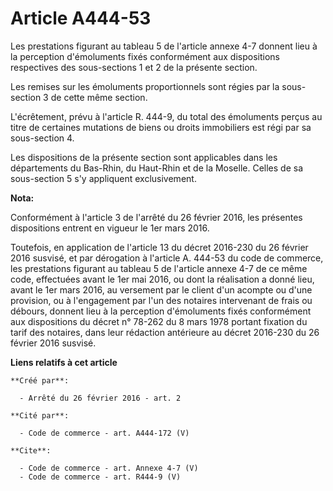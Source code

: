 # Article A444-53

Les prestations figurant au tableau 5 de l'article annexe 4-7 donnent lieu à la perception d'émoluments fixés conformément
aux dispositions respectives des sous-sections 1 et 2 de la présente section. 

Les remises sur les émoluments proportionnels sont régies par la sous-section 3 de cette même section. 

L'écrêtement, prévu à l'article R. 444-9, du total des émoluments perçus au titre de certaines mutations de biens ou droits
immobiliers est régi par sa sous-section 4. 

Les dispositions de la présente section sont applicables dans les départements du Bas-Rhin, du Haut-Rhin et de la Moselle.
Celles de sa sous-section 5 s'y appliquent exclusivement.

**Nota:**

Conformément à l'article 3 de l'arrêté du 26 février 2016, les présentes dispositions entrent en vigueur le 1er mars 2016.

Toutefois, en application de l'article 13 du décret 2016-230 du 26 février 2016 susvisé, et par dérogation à l'article A.
444-53 du code de commerce, les prestations figurant au tableau 5 de l'article annexe 4-7 de ce même code, effectuées avant
le 1er mai 2016, ou dont la réalisation a donné lieu, avant le 1er mars 2016, au versement par le client d'un acompte ou
d'une provision, ou à l'engagement par l'un des notaires intervenant de frais ou débours, donnent lieu à la perception
d'émoluments fixés conformément aux dispositions du décret n° 78-262 du 8 mars 1978 portant fixation du tarif des notaires,
dans leur rédaction antérieure au décret 2016-230 du 26 février 2016 susvisé.

**Liens relatifs à cet article**

	**Créé par**:

	  - Arrêté du 26 février 2016 - art. 2

	**Cité par**:

	  - Code de commerce - art. A444-172 (V)

	**Cite**:

	  - Code de commerce - art. Annexe 4-7 (V)
	  - Code de commerce - art. R444-9 (V)
